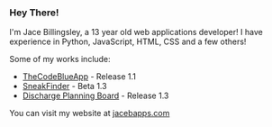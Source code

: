 ### Hey There!

I'm Jace Billingsley, a 13 year old web applications developer!
I have experience in Python, JavaScript, HTML, CSS and a few others!

Some of my works include:
- [TheCodeBlueApp](https://thecodeblueapp.com) - Release 1.1
- [SneakFinder](https://sneakfinder.jacebapps.com) - Beta 1.3
- [Discharge Planning Board](https://dc.jacebapps.com) - Release 1.3

You can visit my website at [jacebapps.com](https://jacebapps.com)

